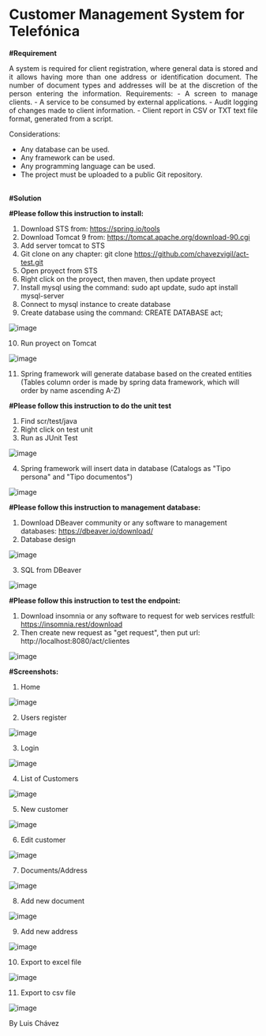 # Customer Management System for Telefónica

<b>#Requirement</b>
<div style="text-align: justify; text-justify: inter-word;">
A system is required for client registration, where general data is stored and it allows having more than one address or identification document. The number of document types and addresses will be at the discretion of the person entering the information.  
Requirements:  
- A screen to manage clients.  
- A service to be consumed by external applications.  
- Audit logging of changes made to client information.  
- Client report in CSV or TXT text file format, generated from a script.  

Considerations:  
- Any database can be used.  
- Any framework can be used.  
- Any programming language can be used.  
- The project must be uploaded to a public Git repository.
</div>

<br/>
<b>#Solution </b>
<br/>

<b>#Please follow this instruction to install:</b>

1. Download STS from: https://spring.io/tools
2. Download Tomcat 9 from: https://tomcat.apache.org/download-90.cgi 
3. Add server tomcat to STS
4. Git clone on any chapter: git clone https://github.com/chavezvigil/act-test.git 
5. Open proyect from STS
6. Right click on the proyect, then maven, then update proyect
7. Install mysql using the command: sudo apt update, sudo apt install mysql-server
8. Connect to mysql instance to create database
9. Create database using the command: CREATE DATABASE act;

![image](https://user-images.githubusercontent.com/2258381/146981348-54015375-5969-49ee-980b-62ef0d4bf795.png)

10. Run proyect on Tomcat

![image](https://user-images.githubusercontent.com/2258381/146980100-d5696389-e8b5-4d58-b00b-0d4ff7522276.png)

11. Spring framework will generate database based on the created entities (Tables column order is made by spring data framework, which will order by name ascending A-Z)

<b>#Please follow this instruction to do the unit test</b>

1. Find scr/test/java
2. Right click on test unit
3. Run as JUnit Test

![image](https://user-images.githubusercontent.com/2258381/146981812-f006874f-332b-4374-a751-a23f71a18c51.png)

4. Spring framework will insert data in database (Catalogs as "Tipo persona" and "Tipo documentos")

![image](https://user-images.githubusercontent.com/2258381/146685553-264ecdaf-c1c1-4fda-8a7b-a950da42b5c6.png)

<b>#Please follow this instruction to management database:</b>

1. Download DBeaver community or any software to management databases: https://dbeaver.io/download/
2. Database design

![image](https://user-images.githubusercontent.com/2258381/146981086-c249a27d-f6fb-4477-b971-a9c848935d13.png)

3. SQL from DBeaver

![image](https://user-images.githubusercontent.com/2258381/146680912-2f80d9ce-ef96-4501-81cd-ce8f6501e8af.png)

<b>#Please follow this instruction to test the endpoint:</b>

1. Download insomnia or any software to request for web services restfull: https://insomnia.rest/download
2. Then create new request as "get request", then put url: http://localhost:8080/act/clientes

![image](https://user-images.githubusercontent.com/2258381/146801475-3ca3338d-deb7-4a70-9945-c02a5d9cfdaa.png)

<b>#Screenshots:</b>

1. Home

![image](https://user-images.githubusercontent.com/2258381/146983097-f151d2e6-5bd3-4cc7-bbdd-93bef4ca6a49.png)

2. Users register

![image](https://user-images.githubusercontent.com/2258381/147008668-54969ce8-8e19-488e-a184-e76ba3f992bf.png)

3. Login

![image](https://user-images.githubusercontent.com/2258381/146983324-d28beda4-4fd3-43c2-aca5-ef3211937f10.png)

4. List of Customers

![image](https://user-images.githubusercontent.com/2258381/147008732-84627e12-b593-4285-81ec-71901936bf95.png)

5. New customer

![image](https://user-images.githubusercontent.com/2258381/146983980-575173cb-17b2-4b5b-a899-5e9e7490b611.png)

6. Edit customer

![image](https://user-images.githubusercontent.com/2258381/147008797-eb62c7a3-a7f4-46e3-b1dc-8f70a5950554.png)

7. Documents/Address

![image](https://user-images.githubusercontent.com/2258381/147008861-10c6182a-c729-4124-b3c7-658b3192d7ad.png)

8. Add new document

![image](https://user-images.githubusercontent.com/2258381/146983812-3b798a3e-6b33-44d6-aaa7-37042086a660.png)

9. Add new address

![image](https://user-images.githubusercontent.com/2258381/146997470-836ac52d-a6e4-41e9-a85f-3d25318ff90c.png)

10. Export to excel file

![image](https://user-images.githubusercontent.com/2258381/146984251-0a39ef4e-1373-4fca-8a8e-22a759fbfe8a.png)

11. Export to csv file

![image](https://user-images.githubusercontent.com/2258381/146984301-22c9d972-c3d2-405d-b30f-0e4e2f2ac421.png)


By Luis Chávez 




